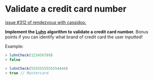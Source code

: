 # Validate a credit card number

[issue #312 of rendezvous with cassidoo.](https://buttondown.email/cassidoo/archive/it-isnt-the-mountains-ahead-to-climb-that-wear/)

**Implement the [Luhn](https://en.wikipedia.org/wiki/Luhn_algorithm) algorithm to validate a credit card number.**
Bonus points if you can identify what brand of credit card the user inputted!

Example:

```ts
> luhnCheck(123456789)
> false

> luhnCheck(5555555555554444)
> true // Mastercard
```
